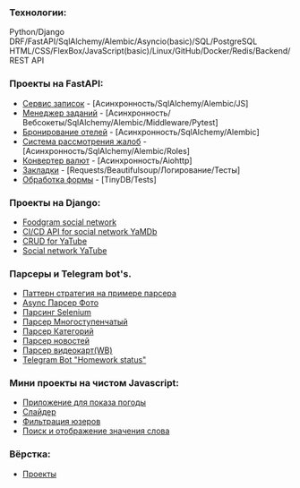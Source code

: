 ### Технологии:
Python/Django DRF/FastAPI/SqlAlchemy/Alembic/Asyncio(basic)/SQL/PostgreSQL
HTML/CSS/FlexBox/JavaScript(basic)/Linux/GitHub/Docker/Redis/Backend/REST API

### Проекты на FastAPI:

- [Сервис записок](https://github.com/methodologyCode/notes_fastapi) - [Асинхронность/SqlAlchemy/Alembic/JS]
- [Менеджер заданий](https://github.com/methodologyCode/task_fastapi) - [Асинхронность/Вебсокеты/SqlAlchemy/Alembic/Middleware/Pytest]
- [Бронирование отелей](https://github.com/methodologyCode/hotels_fastapi) - [Асинхронность/SqlAlchemy/Alembic]
- [Система рассмотрения жалоб](https://github.com/methodologyCode/system_fastapi) - [Асинхронность/SqlAlchemy/Alembic/Roles]
- [Конвертер валют](https://github.com/methodologyCode/exchange_fastapi) - [Асинхронность/Aiohttp]
- [Закладки](https://github.com/methodologyCode/bookmarks_fastapi) - [Requests/Beautifulsoup/Логирование/Тесты]
- [Обработка формы](https://github.com/methodologyCode/form_test_fastapi) - [TinyDB/Tests]

### Проекты на Django:

- [Foodgram social network](https://github.com/methodologyCode/foodgram-project-react)
- [CI/CD API for social network YaMDb](https://github.com/methodologyCode/yamdb_final)
- [CRUD for YaTube](https://github.com/methodologyCode/api_final_yatube)
- [Social network YaTube](https://github.com/methodologyCode/hw05_final)

### Парсеры и Telegram bot's.

- [Паттерн стратегия на примере парсера](https://github.com/methodologyCode/pyth_strategy)
- [Async Парсер Фото](https://github.com/methodologyCode/photos_parsing)
- [Парсинг Selenium](https://github.com/methodologyCode/selenium_parsing)
- [Парсер Многоступенчатый](https://github.com/methodologyCode/parsing_regions)
- [Парсер Категорий](https://github.com/methodologyCode/parsing_landing)
- [Парсер новостей](https://github.com/methodologyCode/parser_news)
- [Парсер видеокарт(WB)](https://github.com/methodologyCode/parser_wb_videocard)
- [Telegram Bot "Homework status"](https://github.com/methodologyCode/homework_bot)

### Мини проекты на чистом Javascript:

- [Приложение для показа погоды](https://github.com/methodologyCode/weather_js)
- [Слайдер](https://github.com/methodologyCode/slider_js)
- [Фильтрация юзеров](https://github.com/methodologyCode/filter_js)
- [Поиск и отображение значения слова](https://github.com/methodologyCode/search_word)

### Вёрстка:
- [Проекты](https://github.com/methodologyCode/layout)
